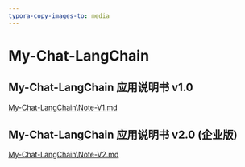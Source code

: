 ```yaml
---
typora-copy-images-to: media
---
```



# My-Chat-LangChain



## My-Chat-LangChain 应用说明书 v1.0

[My-Chat-LangChain\Note-V1.md](Note-V1.md)



## My-Chat-LangChain 应用说明书 v2.0 (企业版)

[My-Chat-LangChain\Note-V2.md](Note-V2.md)


